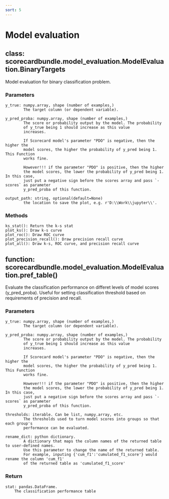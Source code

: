 ```yaml
---
sort: 5
---
```

# Model evaluation

## class: scorecardbundle.model_evaluation.ModelEvaluation.BinaryTargets

Model evaluation for binary classification problem.

### Parameters

```
y_true: numpy.array, shape (number of examples,)
        The target column (or dependent variable).  

y_pred_proba: numpy.array, shape (number of examples,)
        The score or probability output by the model. The probability
        of y_true being 1 should increase as this value
        increases.   
        
        If Scorecard model's parameter "PDO" is negative, then the higher the 
        model scores, the higher the probability of y_pred being 1. This Function
        works fine. 

        However!!! if the parameter "PDO" is positive, then the higher 
        the model scores, the lower the probability of y_pred being 1. In this case,
        just put a negative sign before the scores array and pass `-scores` as parameter
        y_pred_proba of this function. 

output_path: string, optional(default=None)
        the location to save the plot, e.g. r'D:\\Work\\jupyter\\'.
```

### Methods

```
ks_stat(): Return the k-s stat
plot_ks(): Draw k-s curve
plot_roc(): Draw ROC curve
plot_precision_recall(): Draw precision recall curve
plot_all(): Draw k-s, ROC curve, and precision recall curve
```

## function: scorecardbundle.model_evaluation.ModelEvaluation.pref_table()

Evaluate the classification performance on differet levels of model scores (y_pred_proba). Useful for setting classification threshold based on requirements of precision and recall.

### Parameters

~~~
y_true: numpy.array, shape (number of examples,)
        The target column (or dependent variable).  

y_pred_proba: numpy.array, shape (number of examples,)
        The score or probability output by the model. The probability
        of y_true being 1 should increase as this value
        increases.

        If Scorecard model's parameter "PDO" is negative, then the higher the 
        model scores, the higher the probability of y_pred being 1. This Function
        works fine. 

        However!!! if the parameter "PDO" is positive, then the higher 
        the model scores, the lower the probability of y_pred being 1. In this case,
        just put a negative sign before the scores array and pass `-scores` as parameter
        y_pred_proba of this function.   

thresholds: iterable. Can be list, numpy.array, etc.
        The thresholds used to turn model scores into groups so that each group's
        performance can be evaluated.

rename_dict: python dictionary.
        A dictionary that maps the column names of the returned table to user-defined names.
        Use this parameter to change the name of the returned table.
        For example, inputing {'cum_f1':'cumulated_f1_score'} would rename the column 'cum_f1'
        of the returned table as 'cumulated_f1_score'
~~~

### Return

~~~
stat: pandas.DataFrame.
    The classification performance table
~~~









